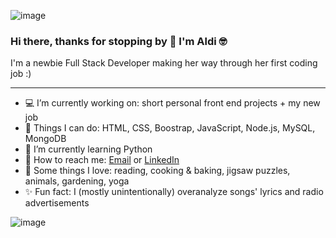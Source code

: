 ![image](https://user-images.githubusercontent.com/75340355/119553710-423ac000-bd72-11eb-88fb-885937a081f0.png)


### Hi there, thanks for stopping by 👋 I'm Aldi 🤓



I'm a newbie Full Stack Developer making her way through her first coding job :)

<!--
**aldanadc/aldanadc** is a ✨ _special_ ✨ repository because its `README.md` (this file) appears on your GitHub profile.

Here are some ideas to get you started:
-->

---

- 💻 I’m currently working on: short personal front end projects + my new job
- 🧰 Things I can do: HTML, CSS, Boostrap, JavaScript, Node.js, MySQL, MongoDB
- 🌱 I’m currently learning Python
- 📧 How to reach me: [Email](mailto:aldanacasal@gmail.com) or [LinkedIn](https://www.linkedin.com/in/aldana-daniela-casal/)
- 💚 Some things I love: reading, cooking & baking, jigsaw puzzles, animals, gardening, yoga
- ✨ Fun fact: I (mostly unintentionally) overanalyze songs' lyrics and radio advertisements



![image](https://user-images.githubusercontent.com/75340355/119553739-4b2b9180-bd72-11eb-8ee7-784817548a1a.png)

